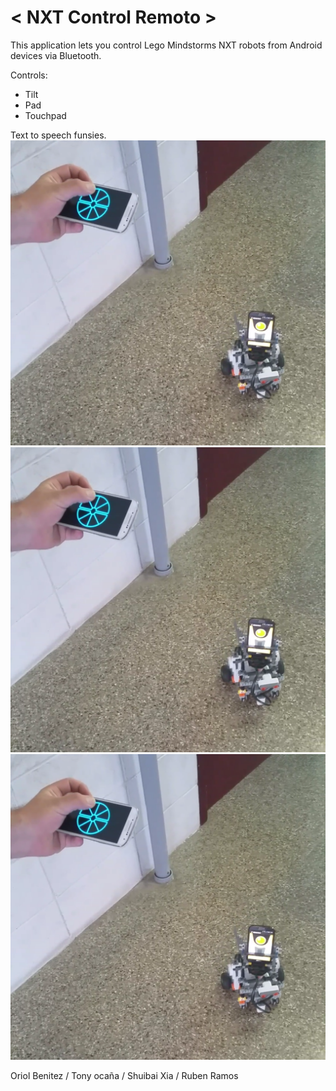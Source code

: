 # < NXT Control Remoto >
This application lets you control Lego Mindstorms NXT robots from Android devices via Bluetooth.

Controls:
  - Tilt
  - Pad
  - Touchpad

Text to speech funsies.
![Robot](/ConnectTest/1.png?raw=true "Look how cute he is")
![UI](/ConnectTest/1.png?raw=true "Starting ui")
![Pad](/ConnectTest/1.png?raw=true "Control example")

Oriol Benitez / Tony ocaña / Shuibai Xia / Ruben Ramos
